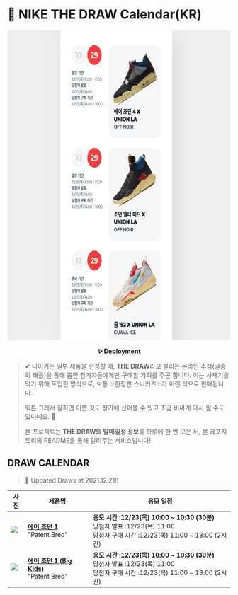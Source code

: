 # 👟 NIKE THE DRAW Calendar(KR)

<div align="center">
  <a href="https://junhoyeo.github.io/NIKE-THE-DRAW-Calendar/">
    <img src="./docs/images/preview.png" alt="Preview image of deployed application" height="700px" width="700px" />
  </a>
</div>

<p align="center">
  <a href="https://junhoyeo.github.io/NIKE-THE-DRAW-Calendar/">
    <strong>✨ Deployment</strong>
  </a>
</p>

> ✔ 나이키는 일부 제품을 런칭할 때, **THE DRAW**라고 불리는 온라인 추첨(일종의 래플)을 통해 뽑힌 참가자들에게만 구매할 기회를 주곤 합니다. 이는 사재기를 막기 위해 도입한 방식으로, 보통 ✨한정판 스니커즈✨가 이런 식으로 판매됩니다.
>
> 뭐튼 그래서 잘하면 이쁜 것도 정가에 신어볼 수 있고 조금 비싸게 다시 팔 수도 있다네요. 🤭
>
> 본 프로젝트는 **THE DRAW의 발매일정 정보**를 하루에 한 번 모은 뒤, 본 레포지토리의 README를 통해 알려주는 서비스입니다!

## DRAW CALENDAR

<!-- DRAW CALENDAR: START -->

> 👟 Updated Draws at 2021.12.21‼️

| 사진 | 제품명 | 응모 일정 |
| --- | ---- | ------- |
| <img src="https://static-breeze.nike.co.kr/kr/ko_kr/cmsstatic/product/555088-063/02e6b54a-8d96-49fe-b99c-9a5c8367d9a7_primary.jpg?snkrBrowse" width="256" /> | <a href="https://www.nike.com/kr/launch/t/men/fw/basketball/555088-063/iwbu61/air-jordan-1-retro-high-og"><strong>에어 조던 1</strong><br /></a> "Patent Bred" | <strong>응모 시간 :12/23(목) 10:00 ~ 10:30 (30분)</strong><br />당첨자 발표 :12/23(목) 11:00<br />당첨자 구매 시간 :12/23(목) 11:00 ~ 13:00 (2시간) |
| <img src="https://static-breeze.nike.co.kr/kr/ko_kr/cmsstatic/product/575441-063/9d662d1e-3a2c-45b1-ba4c-db9f79522451_primary.jpg?snkrBrowse" width="256" /> | <a href="https://www.nike.com/kr/launch/t/junior/fw/basketball/575441-063/rvhj88/air-jordan-1-retro-high-og-gs"><strong>에어 조던 1 (Big Kids)</strong><br /></a> "Patent Bred" | <strong>응모 시간 :12/23(목) 10:00 ~ 10:30 (30분)</strong><br />당첨자 발표 :12/23(목) 11:00<br />당첨자 구매 시간 :12/23(목) 11:00 ~ 13:00 (2시간) |

<!-- DRAW CALENDAR: END -->
